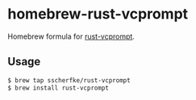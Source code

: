homebrew-rust-vcprompt
======================

Homebrew formula for [rust-vcprompt](https://github.com/sscherfke/rust-vcprompt).

## Usage

```bash
$ brew tap sscherfke/rust-vcprompt
$ brew install rust-vcprompt
```
